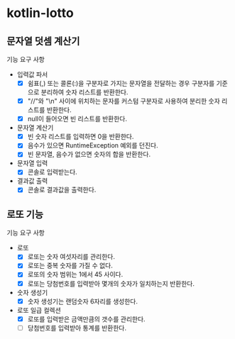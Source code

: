 # kotlin-lotto

## 문자열 덧셈 계산기

기능 요구 사항

- 입력값 파서
  - [x] 쉼표(,) 또는 콜론(:)을 구분자로 가지는 문자열을 전달하는 경우 구분자를 기준으로 분리하여 숫자 리스트를 반환한다.
  - [x] "//"와 "\n" 사이에 위치하는 문자를 커스텀 구분자로 사용하여 분리한 숫자 리스트를 반환한다.
  - [x] null이 들어오면 빈 리스트를 반환한다.
- 문자열 계산기
  - [x] 빈 숫자 리스트를 입력하면 0을 반환한다.
  - [x] 음수가 있으면 RuntimeException 예외를 던진다.
  - [x] 빈 문자열, 음수가 없으면 숫자의 합을 반환한다.
- 문자열 입력
  - [x] 콘솔로 입력받는다.
- 결과값 출력
  - [x] 콘솔로 결과값을 출력한다.

## 로또 기능

기능 요구 사항

- 로또
  - [x] 로또는 숫자 여섯자리를 관리한다.
  - [x] 로또는 중복 숫자를 가질 수 없다.
  - [x] 로또의 숫자 범위는 1에서 45 사이다.
  - [x] 로또는 당첨번호를 입력받아 몇개의 숫자가 일치하는지 반환한다.
- 숫자 생성기
  - [x] 숫자 생성기는 랜덤숫자 6자리를 생성한다. 
- 로또 일급 컬렉션
  - [x] 로또를 입력받은 금액만큼의 갯수를 관리한다.
  - [ ] 당첨번호를 입력받아 통계를 반환한다.
